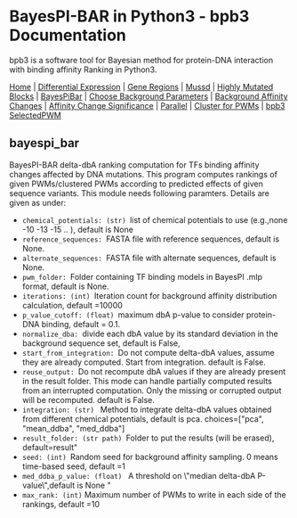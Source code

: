 # BayesPI-BAR in Python3 - bpb3 Documentation

bpb3 is a software tool for Bayesian method for protein-DNA interaction with binding affinity Ranking in Python3.


[Home](index.md) | [Differential Expression](differential_expression.md) | [Gene Regions](gene_regions.md) | [Mussd](mussd.md) | [Highly Mutated Blocks](highly_mutated_blocks.md) | [BayesPiBar](bayespi_bar.md) | [Choose Background Parameters](choose_background_parameters.md) | [Background Affinity Changes](background_affinity_changes.md) | [Affinity Change Significance](affinity_change_significance_test.md) | [Parallel](parallel.md) | [Cluster for PWMs](make_cluster4pwm.md) | [bpb3 SelectedPWM](bpb3selectedPWM.md) 

## bayespi_bar
<p>BayesPI-BAR delta-dbA ranking computation for TFs binding affinity changes affected by DNA mutations. This program computes rankings of given PWMs/clustered PWMs according to predicted effects of given sequence variants. This module needs following paramters. Details are given as under: </p>

<ul>
  <li><code>chemical_potentials: (str) </code>list of chemical potentials to use (e.g.,none -10 -13 -15 .. ), default is None </li>
  <li><code>reference_sequences: </code>FASTA file with reference sequences, default is None.</li>
  <li><code>alternate_sequences: </code>FASTA file with alternate sequences, default is None.</li>
  <li><code>pwm_folder: </code>Folder containing TF binding models in BayesPI .mlp format, default is None.</li>
  <li><code>iterations: (int) </code>Iteration count for background affinity distribution calculation, default =10000 </li>
  <li><code>p_value_cutoff: (float) </code>maximum dbA p-value to consider protein-DNA binding, default = 0.1.</li>
  <li><code>normalize_dba: </code>divide each dbA value by its standard deviation in the background sequence set, default is False,</li>
  <li><code>start_from_integration: </code>Do not compute delta-dbA values, assume they are already computed. Start from integration. default is False.</li>
  <li><code>reuse_output: </code>Do not recompute dbA values if they are already present in the result folder. This mode can handle partially computed results from an interrupted computation. Only the missing or corrupted output will be recomputed. default is False.</li>
  <li><code>integration: (str) </code> Method to integrate delta-dbA values obtained from different chemical potentials, default is pca. choices=["pca", "mean_ddba", "med_ddba"] </li>
  <li><code>result_folder: (str path) </code>Folder to put the results (will be erased), default=result"</li>
  <li><code>seed: (int) </code>Random seed for background affinity sampling. 0 means time-based seed, default =1 </li>
  <li><code>med_ddba_p_value: (float) </code> A threshold on \"median delta-dbA P-value\",default is None "</li>
  <li><code>max_rank: (int)</code> Maximum number of PWMs to write in each side of the rankings, default =10</li>
 
  </ul>
  
